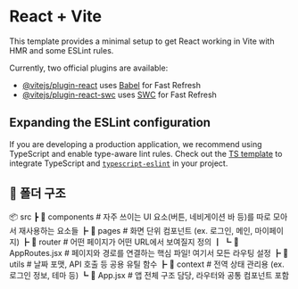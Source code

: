 # React + Vite

This template provides a minimal setup to get React working in Vite with HMR and some ESLint rules.

Currently, two official plugins are available:

- [@vitejs/plugin-react](https://github.com/vitejs/vite-plugin-react/blob/main/packages/plugin-react/README.md) uses [Babel](https://babeljs.io/) for Fast Refresh
- [@vitejs/plugin-react-swc](https://github.com/vitejs/vite-plugin-react-swc) uses [SWC](https://swc.rs/) for Fast Refresh

## Expanding the ESLint configuration

If you are developing a production application, we recommend using TypeScript and enable type-aware lint rules. Check out the [TS template](https://github.com/vitejs/vite/tree/main/packages/create-vite/template-react-ts) to integrate TypeScript and [`typescript-eslint`](https://typescript-eslint.io) in your project.

## 📁 폴더 구조
📦 src
┣ 📂 components         # 자주 쓰이는 UI 요소(버튼, 네비게이션 바 등)를 따로 모아서 재사용하는 요소들
┣ 📂 pages              # 화면 단위 컴포넌트 (ex. 로그인, 메인, 마이페이지)
┣ 📂 router             # 어떤 페이지가 어떤 URL에서 보여질지 정의
┃ ┗ 📄 AppRoutes.jsx    # 페이지와 경로를 연결하는 핵심 파일! 여기서 모든 라우팅 설정
┣ 📂 utils              # 날짜 포맷, API 호출 등 공용 유틸 함수
┣ 📂 context            # 전역 상태 관리용 (ex. 로그인 정보, 테마 등)
┗ 📄 App.jsx            # 앱 전체 구조 담당, 라우터와 공통 컴포넌트 포함    